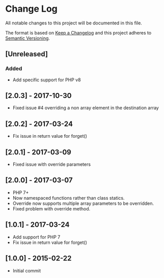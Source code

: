 # Change Log
All notable changes to this project will be documented in this file.

The format is based on [Keep a Changelog](http://keepachangelog.com/)
and this project adheres to [Semantic Versioning](http://semver.org/).

## [Unreleased]

### Added
- Add specific support for PHP v8

## [2.0.3] - 2017-10-30

- Fixed issue #4 overriding a non array element in the destination array

## [2.0.2] - 2017-03-24

- Fix issue in return value for forget()

## [2.0.1] - 2017-03-09

- Fixed issue with override parameters

## [2.0.0] - 2017-03-07

- PHP 7+
- Now namespaced functions rather than class statics.
- Override now supports multiple array parameters to be overridden.
- Fixed problem with override method.

## [1.0.1] - 2017-03-24

- Add support for PHP 7
- Fix issue in return value for forget()

## [1.0.0] - 2015-02-22

- Initial commit
